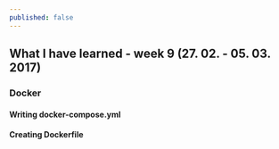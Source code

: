 ```yaml
---
published: false
---
```

## What I have learned - week 9 (27. 02. - 05. 03. 2017)

### Docker
#### Writing docker-compose.yml
#### Creating Dockerfile


